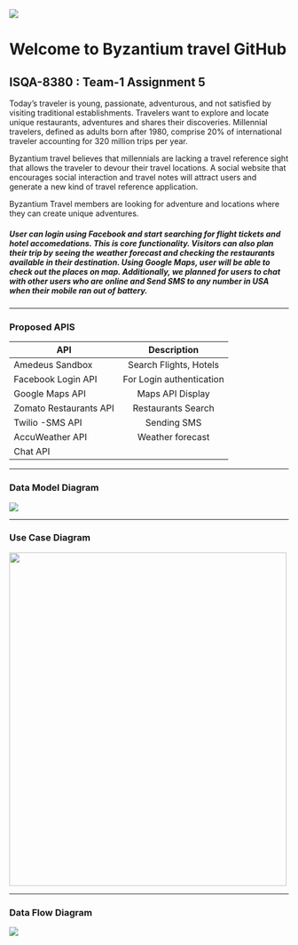 
<img src='https://i.imgur.com/2d2UpN5.jpg' />

# Welcome to Byzantium travel GitHub

## ISQA-8380 : Team-1 Assignment 5


Today’s traveler is young, passionate, adventurous, and not satisfied by visiting traditional establishments.  Travelers want to explore and locate unique restaurants, adventures and shares their discoveries. Millennial travelers, defined as adults born after 1980, comprise 20% of international traveler accounting for 320 million trips per year.

Byzantium travel believes that millennials are lacking a travel reference sight that allows the traveler to devour their travel locations.  A social website that encourages social interaction and travel notes will attract users and generate a new kind of travel reference application. 

Byzantium Travel members are looking for adventure and locations where they can create unique adventures. 

##### User can login using Facebook and start searching for flight tickets and hotel accomedations. This is core functionality. Visitors can also plan their trip by seeing the weather forecast and checking the restaurants available in their destination. Using Google Maps, user will be able to check out the places on map. Additionally, we planned for users to chat with other users who are online and Send SMS to any number in USA when their mobile ran out of battery. 

---

### Proposed APIS

| API             | Description   |
| -------------   |:-------------:|
| Amedeus Sandbox | Search Flights, Hotels |
| Facebook Login API| For Login authentication |
| Google Maps API    | Maps API Display      |
| Zomato Restaurants API | Restaurants Search|
|Twilio -SMS API | Sending SMS |
| AccuWeather API | Weather forecast |
| Chat API | 

---
### Data Model Diagram

<img src='https://i.imgur.com/rSIcOSx.png' />

---
### Use Case Diagram

<img src='https://i.imgur.com/bROQUNM.jpg' style="width:500px;height:600px;" />

---

### Data Flow Diagram

<img src='https://i.imgur.com/MGzP5dk.png' />
